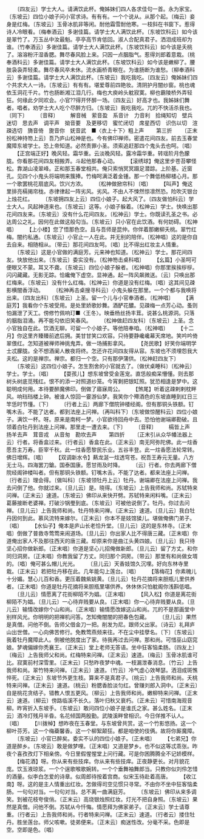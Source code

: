 <!-- { "loadSidebar": true } -->
　　〔四友云〕学士大人。请满饮此杯。俺姊妹们四人各求佳句一首。永为家宝。〔东坡云〕四位小娘子问小官求诗。有有有。一个个说从。从那个起。〔梅云〕妾身是红梅。〔东坡云〕玉骨冰肌非等闲。耐他霜雪耐他寒。一枝斜在书窗下。惹得诗人冷眼看。〔梅奉酒云〕多谢佳篇。请学士大人满饮此杯。〔东坡饮科云〕如今该是翠竹了。万玉丛中汝最魁。亭亭高节肯低回。淑人合配真君子。洒泪成班却为谁。〔竹奉酒云〕多谢佳篇。请学士大人满饮此杯。〔东坡饮科云〕如今该是夭桃了。溶溶粉汗湿香腮。舞尽春风脸上来。只因一点胭脂气。惹得刘郎着意栽。〔桃奉酒科云〕多谢佳篇。请学士大人满饮此杯。〔东坡饮科云〕如今该是嫩柳了。腰肢袅袅弄轻柔。舞尽春风卒未休。流水画桥青眼在。为谁肠断为谁愁。〔柳奉酒科云〕多谢佳篇。请学士大人满饮此杯。〔东坡云〕我吃我吃。〔四友云〕俺姊妹们四个共求大人一诗。〔东坡云〕有有有。堪爱尊前四艳妆。清阴护月闇纱窗。桃也魂依玉洞花千片。竹也肠断湘江泪几行。梅也大庾岭头躭寂寞。柳也霸陵桥外弄轻狂。何缘此夕同欢会。小官??得开怀醉一场。〔四友云〕好高才也。我姊妹们舞者。唱者。劝学士大人吃个尽醉方归。〔东坡云〕我吃我吃。兀的不快活杀我也。〔同下〕
　　〔音释〕
　　解音械　萦音盈　系音计　力音利　拾绳知切　壁兵迷切　思去声　调平声　拗音要　及更移切　蜜忙闭切　席星西切　识伤以切　渲疎选切　旖音倚　旎音你　妩音武　■〈衣上十下〉粗上声
　　第三折
　　〔正末扮松神持笏上云〕吾乃庐山松神是也。今有佛印禅师。密遣花间四友。前去玉春堂魔障东坡学士。恐上帝知道。必然责罪小圣。须索追赶那四个鬼头去也呵。〔唱〕
　　【正宫端正好】晚风轻。霜华重。云淡晚风轻。露冷霜华重。转瑶阶月色朦胧。你看那花间四友相搬弄。斗起他那春心动。
　　【滚绣球】俺这里步苍苔攀怪松。靠湖山凌翠峰。正和那玉春堂相共。俺只索悄冥冥蹑足潜踪。上阶基。近窗孔。见四个小鬼头将端明来簇捧。竹梅呵满泛着金锺。那一个舞低杨柳楼心月。那一个歌罢桃花扇底风。饮兴方浓。
　　〔松神做掀帘科〕〔唱〕
　　【叫声】俺这里排亮槅揭帘栊。赤律律起一阵劣风。劣风。不由人不悚然惊凛然恐。险吹灭银台上烛花红。
　　〔东坡拥四友上云〕四位小娘子。起大风了。〔四友做怕科云〕学士大人。风起神道来也。〔东坡云〕这等。小娘子躲着。〔松神云〕学士。快唤出那花间四友来。〔东坡云〕没有什么花间四友。〔松神云〕学士。你既读孔圣之书。必达周公之礼。因何在此做这般勾当。〔东坡云〕只小官在此饮酒。有何妨碍。〔松神唱〕
　　【上小楼】您了悟那色空。且与吾师是昆仲。你伴着那嫩柳夭桃。翠竹红梅。闇约私通。〔东坡云〕小官止一人在此。并无别的陪伴。〔松神唱〕这的是你自去自来。相随相从。〔带云〕那花间四友呵。〔唱〕比不得出红妆主人情重。
　　〔东坡云〕这是小官做的满庭芳。元来神也知道。〔松神云〕学士。那花间四友。快放他出来。〔东坡云〕委实没有。〔松神笏击桌科唱〕
　　【幺篇】小圣呵可便眼又不蒙。耳又不聋。〔东坡云〕四位小娘子躲者。〔松神唱〕你那里挨挨桚桚。闪闪藏藏。无影无踪。恰纔俺下虚空。显神通。起一阵风飙微送。〔云〕只唤出那红梅来。〔东坡云〕没有什么红梅。〔松神云〕你道是没有红梅。〔唱〕这其间见疎影横闇香浮动。
　　〔松神再击桌搜寻科云〕小鬼头躲在那里。一个个都与我唤将出来。〔四友出科〕〔东坡云〕上圣。留一个儿与小官奉酒者。〔松神唱〕
　　【满庭芳】我看你个东坡受用。是处里娇歌妙舞。酒酽花醲。见疎梅一点芳心动。蚤则怕漏泄了天工。傍修竹佩响玎■〈王冬〉。映垂杨丝扬丰茸。说甚么桃源洞。只落的胭脂泪涌。再不能勾依旧笑春风。
　　〔松神做赶四友科〕〔东坡云〕上圣。念小官独自在此。饮酒无聊。可留一个小娘子。等他陪奉咱。〔松神唱〕
　　【十二月】你这里齐臻臻前遮后拥。美甘甘笑口欢容。只待要静巉巉幕天席地。笑吟吟倚翠偎红。怎知道被禅师神挑鬼弄。做一场捕影拿风。
　　【尧民歌】好笑你端明学士忒朦胧。全不想酒阑人散夜将终。怎还许花间四友得从容。东坡也不须埋怨我大夫松。这的是禅宗。禅宗。都归一个空。只有那伊蒲供。〔松神赶四友下〕
　　〔东坡云〕这四位小娘子。怎生割舍的小官就去了。〔做伏桌睡科〕〔松神云〕学士。学士。〔唱〕
　　【耍孩儿】想东坡曾受金莲宠。直恁般痴呆懵懂。则去那树头树底觅残红。恨不的添一对照道纱笼。今宵剩把银缸照。犹恐相逢是梦中。这聪明成何用。本待要醉魔佛印。倒做了寤寐周公。
　　【煞尾】听着这疎剌剌枕畔风。响珰珰楼上钟。被谁人惊回一霎游仙梦。我笑你个殢酒色的东坡直睡到红日三竿恁时节懂。〔下〕
　　〔行者上云〕两廊下僧院钟楼经阁。但有那铜头铁额。钉嘴木舌。不能了达者。都到法座上问禅。〔再叫科下〕〔东坡做惊醒科云〕四位小娘子。满饮一杯。呀。原来是南柯一梦。小官欲待回舟中去。恐怕他谢端卿勘破。且领着白牡丹到法座上问禅。那里走一遭去来。〔下〕
　　〔音释〕
　　槅皆上声　扬羊去声　茸音戎　从音匆　勘坎去声
　　第四折
　　〔正末引从众华幡法器上云〕行者。将香盒过来。〔行者云〕香盒在此。〔正末云〕南无阿弥陀佛。此一炷香愿吾主万寿。臣宰千秋。此一炷香愿黎民乐业。五谷丰登。此一炷香愿法轮常转。佛日增辉。〔唱〕
　　【双调新水令】爇龙涎一炷透穹苍。祝吾王寿元无量。八方无士马。四海罢刀鎗。国泰国康。愿甘雨及时降。
　　〔云〕行者。你去两廊下僧院经阁钟楼叫者。但有那铜头铁额。钉嘴木舌。不能了达者。都来法座上问禅。〔行者云〕理会得。〔做叫科〕〔东坡领牡丹上云〕牡丹。谢端卿在法座上问禅。我去问倒了他。你就过来。〔旦儿云〕是。晓得。〔东坡云〕上告我师和尚。苏轼特来问禅。〔正末云〕速道。〔东坡云〕佛印从来快开劈。苏轼特来闲料嘴。〔正末云〕葛藤接断老婆禅。打破沙锅璺到底。〔东坡云〕可被他说倒了。牡丹。你过去问禅。〔旦儿云〕上告我师和尚。牡丹特来问禅。〔正末云〕速道。〔旦儿云〕我白牡丹因何到此。慕风流特来嫁尔。〔正末云〕你本不是妓馆猱儿。堪做俺佛门弟子。〔唱〕
　　【水仙子】俺本是庐山长老恰升堂。〔旦儿云〕这的是东林寺。〔正末唱〕倒做了普救寺莺莺来闹道场。〔旦儿云〕你出家人比不得唐三藏。〔正末唱〕你道俺出家人不及那往西天的唐三藏。却原来你是曲江头黄四娘。〔旦儿云〕我只待坚心招你做新郎。〔正末唱〕你道是坚心儿招俺做新郎。〔旦儿云〕留了方丈。和你同归洞房。〔正末唱〕你教我留了方丈。同归那个洞房。〔带云〕那里有和尚做女壻的。〔唱〕俺可甚么帽儿光光。
　　〔旦儿云〕天香妓馆久沉埋。好向东林寺里栽。〔正末云〕若把牡丹移在此。几年能勾上莲台。〔唱〕
　　【落梅花】你素魄儿十分媚。慧心儿百和香。更压着魏紫姚黄。〔旦儿云〕牡丹花摘将来胆瓶儿里供养者。〔正末唱〕你道是牡丹花摘将来胆瓶里堪供养。休休休只怕躭阁你浅斟低唱。
　　〔旦儿云〕情愿离了花街柳陌不为娼。〔正末唱〕
　　【风入松】你道是离花街柳陌不为娼。〔旦儿云〕一心待弃贱要从良。〔正末唱〕你一心待弃贱要从良。〔旦儿云〕输情改嫁你个山和尚。〔正末唱〕输情愿改嫁这山和尚。兀的不是那画堂中别样风光。你明明的把禅机问答。怎知俺闇闇的把春色包藏。
　　〔旦儿云〕果然是真僧。问他不倒。告师父借金刀一把。削发为尼。跟师父出家。〔诗云〕礼拜庐山出世僧。一心向佛苦修行。免教莺燕频来往。不在尘中挂孽名。〔下〕〔东坡云〕我着牡丹魔障此人。倒被他脱度出了家。待我再过去问禅。那和尚。可惜巫山窈窕娘。梦魂偏嫁你秃襄王。〔正末云〕堂上老师无答语。坐中狂客恼柔肠。〔四友上〕〔梅云〕上告我师父和尚。红梅特来问禅。〔正末云〕速道。〔梅云〕玉骨冰肌谁可比。寂寞前村深雪里。〔正末云〕只愁昨夜梦中魂。一枝漏泄春消息。〔竹云〕上告我师和尚。翠竹特来问禅。〔正末云〕速道。〔竹云〕冷气虚心效琴瑟。洒泪成斑憔悴死。〔正末云〕东坡节外更生枝。算来不是真君子。〔桃云〕上告我师和尚。夭桃特来问禅。〔正末云〕速道。〔桃云〕粉腮香脸淡匀红。曾赚刘郎入洞中。〔正末云〕自是桃花贪结子。错教人恨五更风。〔柳云〕上告我师和尚。嫩柳特来问禅。〔正末云〕速道。〔柳云〕傍路临溪不长久。落叶归秋又衰朽。〔正未云〕可惜南海观音柳。昨宵折入东坡手。〔东坡云〕敢问四位小娘子是谁氏之家。甚么姓名。〔正末云〕酒冷灯残月半昏。名花倾国两殷勤。武陵溪畔曾相识。今日佯推不认人。〔唱〕
　　【川拨棹】想昨夜在玉春堂。与东坡曾共赏。这一个竹影悠扬。这一个柳叶芬芳。这一个梅蘃馨香。这一个柳絮颠狂。都是咱使的伎俩。故将你厮魔障。
　　〔东坡云〕小官已醉矣。委实不认的四位小娘子。〔正未唱〕
　　【七弟兄】你道是醉乡。〔东坡云〕敢是做梦哩。〔正末唱〕又道是梦乡。也不似这等忒乖张。昨夜个喜孜孜灯下相亲傍。今日里假惺惺堂上问行藏。可是你困腾腾全不记娇模样。
　　【梅花酒】呀。你从来有些技痒。你从来有些技痒。正夜静更长。对月貌花庞。饮玉液琼浆。一个个逞歌喉歌婉转。一个个垂舞袖舞郎当。只教你似刘伶怎惜的酒量。似李白怎爱的诗章。似周郎待按着宫商。似宋玉待赴着高唐。
　　【收江南】呀。这的是主人情重出红妆。怎做得司空见惯只寻常。不由你不坐中狂客恼柔肠。一句句对当。一句句对当。总不离一曲满庭芳。
　　〔东坡云〕佛印从来多调笑。到被花枝夸俊俏。〔正末云〕高烧银烛照红妆。灯光不把自身照。〔东坡云〕果然是真僧。问他不倒。苏轼从今忏悔。情愿拜为佛家弟子。〔正末云〕学士请尊重。〔行者云〕上告我师和尚。行者特来问禅。〔正末云〕速道。〔行者云〕搂住牡丹。胜坐莲台。师父咳嗽。徒弟便来。〔正末云〕痴迷性改。分毫不采。色即是空。空即是色。〔唱〕
